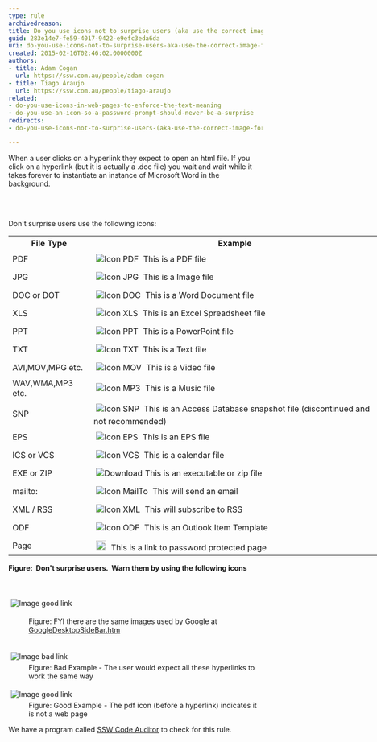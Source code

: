 ```yaml
---
type: rule
archivedreason: 
title: Do you use icons not to surprise users (aka use the correct image for files)?
guid: 283e14e7-fe59-4017-9422-e9efc3eda6da
uri: do-you-use-icons-not-to-surprise-users-aka-use-the-correct-image-for-files
created: 2015-02-16T02:46:02.0000000Z
authors:
- title: Adam Cogan
  url: https://ssw.com.au/people/adam-cogan
- title: Tiago Araujo
  url: https://ssw.com.au/people/tiago-araujo
related:
- do-you-use-icons-in-web-pages-to-enforce-the-text-meaning
- do-you-use-an-icon-so-a-password-prompt-should-never-be-a-surprise
redirects:
- do-you-use-icons-not-to-surprise-users-(aka-use-the-correct-image-for-files)

---
```



<p>When a user clicks on a hyperlink they expect to open an 
     html file. If you click on a hyperlink (but it is actually a 
     .doc file) you wait and wait while it takes forever to 
     instantiate an instance of Microsoft Word in the background.
                </p>
<br><excerpt class='endintro'></excerpt><br>
<p>Don't surprise users use the following icons&#58; </p><table cellspacing="0" cellpadding="3" class="style1" style="width&#58;738px;"><tbody><tr><th scope="col">File Type </th><th scope="col">Example </th></tr><tr><td>PDF </td><td> 
            <img src="http&#58;//www.ssw.com.au/ssw/Images/IconPdf.png" alt="Icon PDF" style="margin&#58;5px;" /> This is a PDF file </td></tr><tr><td>JPG </td><td> 
            <img src="http&#58;//www.ssw.com.au/ssw/Images/IconJpg.gif" alt="Icon JPG" style="margin&#58;5px;" /> This is a Image file </td></tr><tr><td>DOC or DOT </td><td> 
            <img src="http&#58;//www.ssw.com.au/ssw/Images/IconDoc.png" alt="Icon DOC" style="margin&#58;5px;" /> This is a Word Document file </td></tr><tr><td>XLS </td><td> 
            <img src="http&#58;//www.ssw.com.au/ssw/Images/IconXls.gif" alt="Icon XLS" style="margin&#58;5px;" /> This is an Excel Spreadsheet file </td></tr><tr><td>PPT </td><td> 
            <img src="http&#58;//www.ssw.com.au/ssw/Images/IconPPT.png" alt="Icon PPT" style="margin&#58;5px;" /> This is a PowerPoint file </td></tr><tr><td>TXT </td><td> 
            <img src="http&#58;//www.ssw.com.au/ssw/Images/IconTxt.gif" alt="Icon TXT" style="margin&#58;5px;" /> This is a Text file </td></tr><tr><td>AVI,MOV,MPG etc. </td><td> 
            <img src="http&#58;//www.ssw.com.au/ssw/Images/IconMov.gif" alt="Icon MOV" style="margin&#58;5px;" /> This is a Video file </td></tr><tr><td>WAV,WMA,MP3 etc. </td><td> 
            <img src="http&#58;//www.ssw.com.au/ssw/Images/IconMus.gif" alt="Icon MP3" style="margin&#58;5px;" /> This is a Music file </td></tr><tr><td>SNP </td><td> 
            <img src="http&#58;//www.ssw.com.au/ssw/Images/IconSnp.gif" alt="Icon SNP" style="margin&#58;5px;" /> This is an Access Database snapshot file (discontinued and not recommended)</td></tr><tr><td>EPS </td><td> 
            <img src="http&#58;//www.ssw.com.au/ssw/Images/IconEps.gif" alt="Icon EPS" style="margin&#58;5px;" /> This is an EPS file </td></tr><tr><td>ICS or VCS </td><td> 
            <img src="http&#58;//www.ssw.com.au/ssw/Images/IconVCS.gif" alt="Icon VCS" style="margin&#58;5px;" /> This is a calendar file </td></tr><tr><td>EXE or ZIP </td><td> 
            <img src="http&#58;//www.ssw.com.au/ssw/Images/Download.gif" alt="Download" style="margin&#58;5px;" />This is an executable or zip file </td></tr><tr><td>mailto&#58; </td><td> 
            <img src="http&#58;//www.ssw.com.au/ssw/Images/IconMailTo.gif" alt="Icon MailTo" style="margin&#58;5px;" /> This will send an email </td></tr><tr><td>XML / RSS </td><td> 
            <img src="http&#58;//www.ssw.com.au/ssw/Images/IconXML.gif" alt="Icon XML" style="margin&#58;5px;" /> This will subscribe to RSS</td></tr><tr><td>ODF</td><td> 
            <img src="http&#58;//www.ssw.com.au/ssw/Images/IconOFT.gif" alt="Icon ODF" style="margin&#58;5px;" /> This is an Outlook Item Template</td></tr><tr><td>Page                         </td><td> 
            <img src="http&#58;//www.ssw.com.au/SSW/Standards/Rules/Images/ms_lock.gif" alt="" style="margin&#58;5px;width&#58;20px;" /> This is a link to password protected page </td></tr></tbody></table> 
<strong>Figure&#58;&#160; Don't surprise users.&#160; Warn them by using the following icons</strong><br> 
<br> 
<br> 
<dl><dl class="ssw15-rteElement-ImageArea"> 
      <img border="0" src="http&#58;//www.ssw.com.au/SSW/Standards/Rules/Images/GoogleIcons.gif" alt="Image good link" style="margin&#58;5px;" />
   </dl><dd>Figure&#58; FYI there are the same images used by Google at 
      <a href="http&#58;//desktop.google.com/features.html">GoogleDesktopSideBar.htm</a> 
      <img src="http&#58;//www.ssw.com.au/ssw/images/external.gif" title="You are now leaving SSW" alt="" style="margin&#58;5px;" />
      <br> 
      <br> </dd></dl><dl class="badImage"><dt> 
      <img border="0" src="http&#58;//www.ssw.com.au/SSW/Standards/Rules/Images/IconImageBad.gif" alt="Image bad link" style="margin&#58;5px;" />
   </dt><dd>Figure&#58; Bad Example - The user would expect all these hyperlinks to work the same way<br> </dd></dl><dl class="goodImage"><dt> 
      <img border="0" src="http&#58;//www.ssw.com.au/SSW/Standards/Rules/Images/IconImageGood.gif" alt="Image good link" style="margin&#58;5px;" />
   </dt><dd>Figure&#58; Good Example - The pdf icon (before a hyperlink) indicates it is not a web page<br> </dd></dl> We have a program called 
<a href="http&#58;//www.ssw.com.au/ssw/CodeAuditor/">SSW Code Auditor</a> to check for this rule. 


